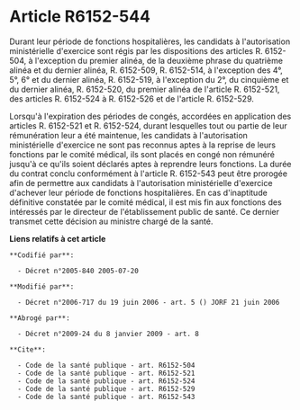 # Article R6152-544

Durant leur période de fonctions hospitalières, les candidats à l'autorisation ministérielle d'exercice sont régis par les
dispositions des articles R. 6152-504, à l'exception du premier alinéa, de la deuxième phrase du quatrième alinéa et du
dernier alinéa, R. 6152-509, R. 6152-514, à l'exception des 4°, 5°, 6° et du dernier alinéa, R. 6152-519, à l'exception du
2°, du cinquième et du dernier alinéa, R. 6152-520, du premier alinéa de l'article R. 6152-521, des articles R. 6152-524 à R.
6152-526 et de l'article R. 6152-529.

Lorsqu'à l'expiration des périodes de congés, accordées en application des articles R. 6152-521 et R. 6152-524, durant
lesquelles tout ou partie de leur rémunération leur a été maintenue, les candidats à l'autorisation ministérielle d'exercice
ne sont pas reconnus aptes à la reprise de leurs fonctions par le comité médical, ils sont placés en congé non rémunéré
jusqu'à ce qu'ils soient déclarés aptes à reprendre leurs fonctions. La durée du contrat conclu conformément à l'article R.
6152-543 peut être prorogée afin de permettre aux candidats à l'autorisation ministérielle d'exercice d'achever leur période
de fonctions hospitalières. En cas d'inaptitude définitive constatée par le comité médical, il est mis fin aux fonctions des
intéressés par le directeur de l'établissement public de santé. Ce dernier transmet cette décision au ministre chargé de la
santé.

**Liens relatifs à cet article**

	**Codifié par**:

	  - Décret n°2005-840 2005-07-20

	**Modifié par**:

	  - Décret n°2006-717 du 19 juin 2006 - art. 5 () JORF 21 juin 2006

	**Abrogé par**:

	  - Décret n°2009-24 du 8 janvier 2009 - art. 8

	**Cite**:

	  - Code de la santé publique - art. R6152-504
	  - Code de la santé publique - art. R6152-521
	  - Code de la santé publique - art. R6152-524
	  - Code de la santé publique - art. R6152-529
	  - Code de la santé publique - art. R6152-543
